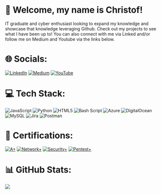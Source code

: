 # 👋 Welcome, my name is Christof!
IT graduate and cyber enthusiast looking to expand my knowledge and showcase that knowledge leveraging Github. Check out my projects to see what I have been up to! You can also connect with me via Linked and/or follow me on Medium and Youtube via the links below.

# 🌐 Socials:
[![LinkedIn](https://img.shields.io/badge/LinkedIn-%230077B5.svg?logo=linkedin&logoColor=white)](https://linkedin.com/in/christofpower) [![Medium](https://img.shields.io/badge/Medium-12100E?logo=medium&logoColor=white)](https://medium.com/@chryb3r) [![YouTube](https://img.shields.io/badge/YouTube-%23FF0000.svg?logo=YouTube&logoColor=white)](https://youtube.com/@chryb3r)

# 💻 Tech Stack:
![JavaScript](https://img.shields.io/badge/javascript-%23323330.svg?style=plastic&logo=javascript&logoColor=%23F7DF1E) ![Python](https://img.shields.io/badge/python-3670A0?style=plastic&logo=python&logoColor=ffdd54) ![HTML5](https://img.shields.io/badge/html5-%23E34F26.svg?style=plastic&logo=html5&logoColor=white) ![Bash Script](https://img.shields.io/badge/bash_script-%23121011.svg?style=plastic&logo=gnu-bash&logoColor=white) ![Azure](https://img.shields.io/badge/azure-%230072C6.svg?style=plastic&logo=microsoftazure&logoColor=white) ![DigitalOcean](https://img.shields.io/badge/DigitalOcean-%230167ff.svg?style=plastic&logo=digitalOcean&logoColor=white) ![MySQL](https://img.shields.io/badge/mysql-4479A1.svg?style=plastic&logo=mysql&logoColor=white) ![Jira](https://img.shields.io/badge/jira-%230A0FFF.svg?style=plastic&logo=jira&logoColor=white) ![Postman](https://img.shields.io/badge/Postman-FF6C37?style=plastic&logo=postman&logoColor=white)

# 📄 Certifications:
 
[![A+](https://github.com/user-attachments/assets/24c45e88-bd38-4b9d-a9ef-318d5350f7a1)](https://www.credly.com/badges/ab04b24a-151d-4885-884f-4bdf2c426dc2/public_url)
[![Network+](https://github.com/user-attachments/assets/a4693eb7-b94b-4385-8b6b-8a438a6dc393)](https://www.credly.com/badges/08e11085-13dc-4a79-a2fc-c8f1c7572b24/public_url)
[![Security+](https://github.com/user-attachments/assets/60ee6503-0cea-4c64-b30c-e3412517182d)](https://www.credly.com/badges/e81dd879-1e91-4172-adf0-79b285b438f4/public_url)
[![Pentest+](https://github.com/user-attachments/assets/2e003a4f-dbc2-4e51-a49a-8551b6ea2f2c)](https://www.credly.com/badges/65b9f8f0-afd8-4aed-bfac-02b566e915d2/public_url)

# 📊 GitHub Stats:
![](https://github-readme-stats.vercel.app/api/top-langs/?username=chryber&theme=gotham&hide_border=false&include_all_commits=false&count_private=false&layout=compact)
